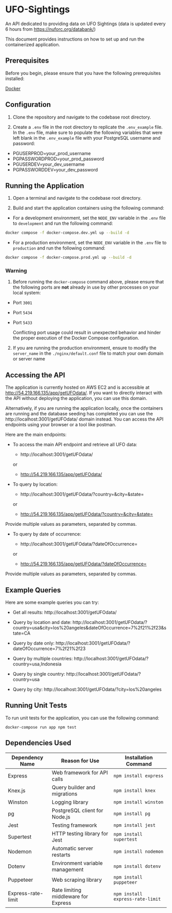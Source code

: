 # UFO-Sightings
An API dedicated to providing data on UFO Sightings (data is updated every 6 hours from https://nuforc.org/databank/)

This document provides instructions on how to set up and run the containerized application. 

## Prerequisites
Before you begin, please ensure that you have the following prerequisites installed:

[Docker](https://www.docker.com/get-started/)


## Configuration

1. Clone the repository and navigate to the codebase root directory.

2. Create a `.env` file in the root directory to replicate the `.env_example` file. In the `.env` file, make sure to populate the following variables that were left blank in the `.env_example` file with your PostgreSQL username and password:

- PGUSERPROD=your_prod_username
- PGPASSWORDPROD=your_prod_password
- PGUSERDEV=your_dev_username
- PGPASSWORDDEV=your_dev_password


## Running the Application

1. Open a terminal and navigate to the codebase root directory.

2. Build and start the application containers using the following command:

- For a development environment, set the `NODE_ENV` variable in the `.env` file to `development` and run the following command:
```bash
docker compose -f docker-compose.dev.yml up --build -d
```

- For a production environment, set the `NODE_ENV` variable in the `.env` file to `production` and run the following command:
```bash
docker compose -f docker-compose.prod.yml up --build -d
```

### Warning
1. Before running the `docker-compose` command above, please ensure that the following ports are **not** already in use by other processes on your local system:

- Port `3001`
- Port `5434`
- Port `5433`

    Conflicting port usage could result in unexpected behavior and hinder the proper execution of the Docker Compose configuration.

2. If you are running the production environment, ensure to modify the `server_name` in the `./nginx/default.conf` file to match your own domain or server name



## Accessing the API
The application is currently hosted on AWS EC2 and is accessible at http://54.219.166.135/app/getUFOdata/. If you want to directly interact with the API without deploying the application, you can use this domain.

Alternatively, if you are running the application locally, once the containers are running and the database seeding has completed you can use the http://localhost:3001/getUFOdata/ domain instead. You can access the API endpoints using your browser or a tool like postman. 

Here are the main endpoints:

- To access the main API endpoint and retrieve all UFO data:

    - http://localhost:3001/getUFOdata/

    or 

    - http://54.219.166.135/app/getUFOdata/

- To query by location:

    - http://localhost:3001/getUFOdata/?country=&city=&state=

    or 

    - http://54.219.166.135/app/getUFOdata/?country=&city=&state=

Provide multiple values as parameters, separated by commas.

- To query by date of occurrence:

    - http://localhost:3001/getUFOdata/?dateOfOccurrence=

    or 

    - http://54.219.166.135/app/getUFOdata/?dateOfOccurrence=

Provide multiple values as parameters, separated by commas.


## Example Queries
Here are some example queries you can try:

- Get all results:
http://localhost:3001/getUFOdata/

- Query by location and date:
http://localhost:3001/getUFOdata/?country=usa&city=los%20angeles&dateOfOccurrence=7%2f21%2f23&state=CA

- Query by date only:
http://localhost:3001/getUFOdata/?dateOfOccurrence=7%2f21%2f23

- Query by multiple countries:
http://localhost:3001/getUFOdata/?country=usa,Indonesia

- Query by single country:
http://localhost:3001/getUFOdata/?country=usa

- Query by city:
http://localhost:3001/getUFOdata/?city=los%20angeles


## Running Unit Tests
To run unit tests for the application, you can use the following command:

```docker-compose run app npm test```


## Dependencies Used
| Dependency Name | Reason for Use                 | Installation Command     |
|-----------------|--------------------------------|--------------------------|
| Express         | Web framework for API calls    | `npm install express`    |
| Knex.js         | Query builder and migrations   | `npm install knex`       |
| Winston         | Logging library                | `npm install winston`    |
| pg              | PostgreSQL client for Node.js  | `npm install pg`         |
| Jest            | Testing framework              | `npm install jest` |
| Supertest       | HTTP testing library for Jest  | `npm install supertest` |
| Nodemon         | Automatic server restarts      | `npm install nodemon` |
| Dotenv          | Environment variable management| `npm install dotenv`     |
| Puppeteer          | Web scraping library| `npm install puppeteer`     |
| Express-rate-limit          | Rate limiting middleware for Express| `npm install express-rate-limit`     |
